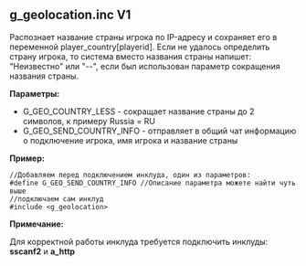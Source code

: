 g_geolocation.inc V1
--------------------
Распознает название страны игрока по IP-адресу и сохраняет его в переменной player_country[playerid].
Если не удалось определить страну игрока, то система вместо названия страны напишет: "Неизвестно" или "--", если был использован параметр сокращения названия страны.

**Параметры:**
* G_GEO_COUNTRY_LESS - сокращает название страны до 2 символов, к примеру Russia = RU
* G_GEO_SEND_COUNTRY_INFO - отправляет в общий чат информацию о подключение игрока, имя игрока и название страны

**Пример:**
```pawn
//Добавляем перед подключением инклуда, один из параметров:
#define G_GEO_SEND_COUNTRY_INFO //Описание параметра можете найти чуть выше
//подключаем сам инклуд
#include <g_geolocation>
```
**Примечание:**

Для корректной работы инклуда требуется подключить инклуды: **sscanf2** и **a_http**
